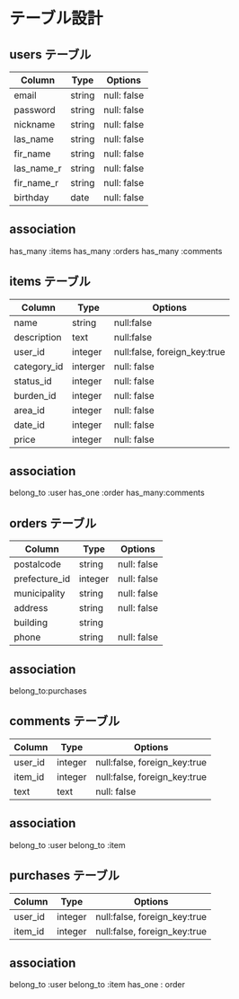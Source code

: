 # テーブル設計

## users テーブル
                                   
| Column    | Type   | Options     |
| --------  | ------ | ----------- |
| email     | string | null: false | #メールアドレス
| password  | string | null: false | #パスワード
| nickname  | string | null: false | #ニックネーム
| las_name  | string | null: false | #苗字・漢字
| fir_name  | string | null: false | #名前・漢字
| las_name_r| string | null: false | #苗字・読仮名
| fir_name_r| string | null: false | #名前・読仮名
| birthday  | date   | null: false | #誕生日

## association
has_many :items
has_many :orders
has_many :comments

## items テーブル
                                                                 
| Column     | Type             | Options                        |
| ---------- | ---------------- | ------------------------------ |
| name       | string           | null:false                     | #商品名
| description| text             | null:false                     | #商品説明
| user_id    | integer          | null:false, foreign_key:true   | #ユーザーID 
| category_id| interger         | null: false                    | #カテゴリー
| status_id  | integer          | null: false                    | #商品の状態
| burden_id  | integer          | null: false                    | #配送者の負担
| area_id    | integer          | null: false                    | #発送元地域
| date_id    | integer          | null: false                    | #発送日の目安
| price      | integer          | null: false                    | #商品価格

## association
belong_to :user
has_one :order
has_many:comments

## orders テーブル
                                                            
| Column         | Type       | Options                      |
| ---------      | ---------- | -----------------------------|
| postalcode     | string     | null: false                  | #郵便番号
| prefecture_id  | integer    | null: false                  | #都道府県
| municipality   | string     | null: false                  | #市区町村
| address        | string     | null: false                  | #番地
| building       | string     |                              | #建物名
| phone          | string     | null: false                  | #電話番号

## association
belong_to:purchases


## comments テーブル

| Column      | Type       | Options                        |
| ---------   | ---------- | ------------------------------ |
| user_id     | integer    |null:false, foreign_key:true    | #ユーザーID 
| item_id     | integer    |null:false, foreign_key:true    | #アイテムID 
| text        | text       |null: false                     | #商品ページのコメント

## association
belong_to :user
belong_to :item

## purchases テーブル

| Column      | Type       | Options                        |
| ---------   | ---------- | ------------------------------ |
| user_id     | integer    |null:false, foreign_key:true    | #ユーザーID 
| item_id     | integer    |null:false, foreign_key:true    | #アイテムID 

## association
belong_to :user
belong_to :item
has_one : order